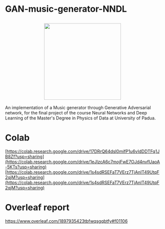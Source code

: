 # GAN-music-generator-NNDL


<h2 align="center">
  <img src="https://i.giphy.com/media/v1.Y2lkPTc5MGI3NjExdXYyeGl3MzR3aWJydjk4N3dhbXU4anViaXFvOTh4ODlxYjA1aHJ1eSZlcD12MV9pbnRlcm5hbF9naWZfYnlfaWQmY3Q9Zw/tqfS3mgQU28ko/giphy.gif", width="250">
</h2>


An implementation of a Music generator through Generative Adversarial network, for the final project of the course Neural Networks and Deep Learning of the Master's Degree in Physics of Data at University of Padua.    


# Colab
[https://colab.research.google.com/drive/17DRrQ64dsI0mifP1u6vIdDDTFq1JB8Zf?usp=sharing](https://colab.research.google.com/drive/1eJlzcA6c7mojFwE7OJd4nvfUaoA-5KTs?usp=sharing)
[https://colab.research.google.com/drive/1s4sdRSEFaT7VErz7TjAnIT49UtqF2qjM?usp=sharing](https://colab.research.google.com/drive/1s4sdRSEFaT7VErz7TjAnIT49UtqF2qjM?usp=sharing)

# Overleaf report
https://www.overleaf.com/1897935423tbfwqsgqbtfy#f01106
